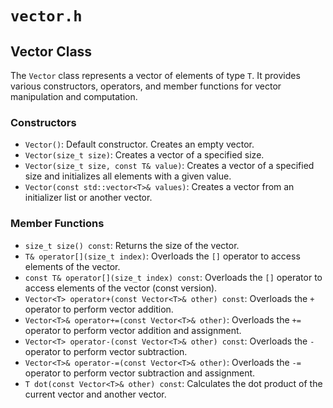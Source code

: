 # `vector.h`

## Vector Class

The `Vector` class represents a vector of elements of type `T`. It provides various constructors, operators, and member functions for vector manipulation and computation.

### Constructors

- `Vector()`: Default constructor. Creates an empty vector.
- `Vector(size_t size)`: Creates a vector of a specified size.
- `Vector(size_t size, const T& value)`: Creates a vector of a specified size and initializes all elements with a given value.
- `Vector(const std::vector<T>& values)`: Creates a vector from an initializer list or another vector.

### Member Functions

- `size_t size() const`: Returns the size of the vector.
- `T& operator[](size_t index)`: Overloads the `[]` operator to access elements of the vector.
- `const T& operator[](size_t index) const`: Overloads the `[]` operator to access elements of the vector (const version).
- `Vector<T> operator+(const Vector<T>& other) const`: Overloads the `+` operator to perform vector addition.
- `Vector<T>& operator+=(const Vector<T>& other)`: Overloads the `+=` operator to perform vector addition and assignment.
- `Vector<T> operator-(const Vector<T>& other) const`: Overloads the `-` operator to perform vector subtraction.
- `Vector<T>& operator-=(const Vector<T>& other)`: Overloads the `-=` operator to perform vector subtraction and assignment.
- `T dot(const Vector<T>& other) const`: Calculates the dot product of the current vector and another vector.
